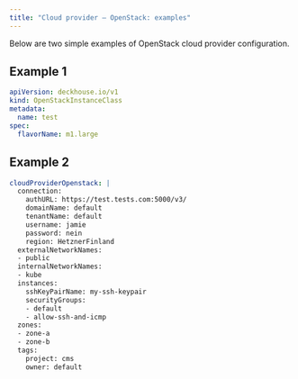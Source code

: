 ```yaml
---
title: "Cloud provider — OpenStack: examples"
---
```


Below are two simple examples of OpenStack cloud provider configuration.

## Example 1

```yaml
apiVersion: deckhouse.io/v1
kind: OpenStackInstanceClass
metadata:
  name: test
spec:
  flavorName: m1.large
```

## Example 2

```yaml
cloudProviderOpenstack: |
  connection:
    authURL: https://test.tests.com:5000/v3/
    domainName: default
    tenantName: default
    username: jamie
    password: nein
    region: HetznerFinland
  externalNetworkNames:
  - public
  internalNetworkNames:
  - kube
  instances:
    sshKeyPairName: my-ssh-keypair
    securityGroups:
    - default
    - allow-ssh-and-icmp
  zones:
  - zone-a
  - zone-b
  tags:
    project: cms
    owner: default
```
